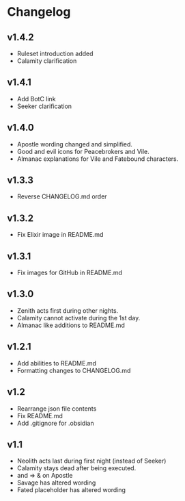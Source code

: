 # Changelog
## v1.4.2
* Ruleset introduction added
* Calamity clarification
## v1.4.1
* Add BotC link
* Seeker clarification
## v1.4.0
* Apostle wording changed and simplified.
* Good and evil icons for Peacebrokers and Vile.
* Almanac explanations for Vile and Fatebound characters.
## v1.3.3
* Reverse CHANGELOG.md order
## v1.3.2
* Fix Elixir image in README.md
## v1.3.1
* Fix images for GitHub in README.md
## v1.3.0
* Zenith acts first during other nights.
* Calamity cannot activate during the 1st day.
* Almanac like additions to README.md
## v1.2.1
* Add abilities to README.md
* Formatting changes to CHANGELOG.md
## v1.2
* Rearrange json file contents
* Fix README.md
* Add .gitignore for .obsidian
## v1.1
* Neolith acts last during first night (instead of Seeker)
* Calamity stays dead after being executed.
* and => & on Apostle
* Savage has altered wording
* Fated placeholder has altered wording